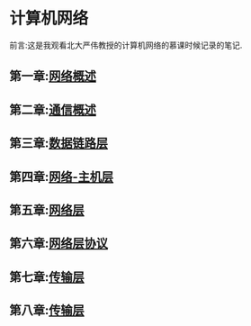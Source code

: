 # 计算机网络

前言:这是我观看北大严伟教授的计算机网络的慕课时候记录的笔记.

## 第一章:[网络概述](https://github.com/zzhangyuhang/computer-network/blob/master/1.网络概述.md)

## 第二章:[通信概述](https://github.com/zzhangyuhang/computer-network/blob/master/2.通信概述.md)

## 第三章:[数据链路层](https://github.com/zzhangyuhang/computer-network/blob/master/3.数据链路层概述.md)

## 第四章:[网络-主机层](https://github.com/zzhangyuhang/computer-network/blob/master/4.网络-主机层.md)

## 第五章:[网络层](https://github.com/zzhangyuhang/computer-network/blob/master/5.网络层.md)

## 第六章:[网络层协议](https://github.com/zzhangyuhang/computer-network/blob/master/6.网络层协议.md)

## 第七章:[传输层](https://github.com/zzhangyuhang/computer-network/blob/master/7.传输层.md)

## 第八章:[传输层](https://github.com/zzhangyuhang/computer-network/blob/master/8.传输层协议.md)